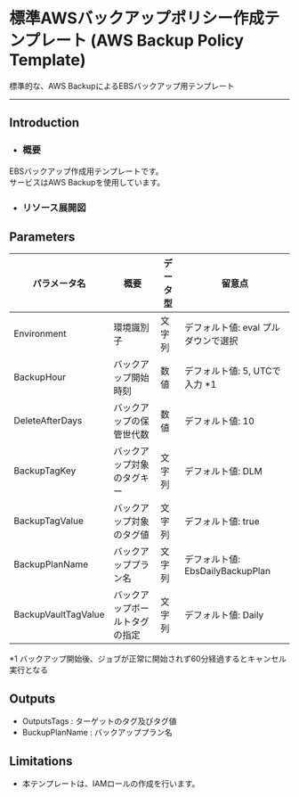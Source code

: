 # 標準AWSバックアップポリシー作成テンプレート (AWS Backup Policy Template)

標準的な、AWS BackupによるEBSバックアップ用テンプレート
***

## Introduction

- ### 概要

EBSバックアップ作成用テンプレートです。  
サービスはAWS Backupを使用しています。

- ### リソース展開図

## Parameters

|パラメータ名|概要|データ型|留意点|
|---|---|---|---|
|Environment|環境識別子|文字列|デフォルト値: eval プルダウンで選択
|BackupHour|バックアップ開始時刻|数値|デフォルト値: 5, UTCで入力 *1
|DeleteAfterDays|バックアップの保管世代数|数値|デフォルト値: 10
|BackupTagKey|バックアップ対象のタグキー|文字列|デフォルト値: DLM
|BackupTagValue|バックアップ対象のタグ値|文字列|デフォルト値: true
|BackupPlanName|バックアッププラン名|文字列|デフォルト値: EbsDailyBackupPlan
|BackupVaultTagValue|バックアップボールトタグの指定|文字列|デフォルト値: Daily

*1 バックアップ開始後、ジョブが正常に開始されず60分経過するとキャンセル実行となる

## Outputs

 - OutputsTags : ターゲットのタグ及びタグ値
 - BuckupPlanName : バックアッププラン名
  
## Limitations

 - 本テンプレートは、IAMロールの作成を行います。
